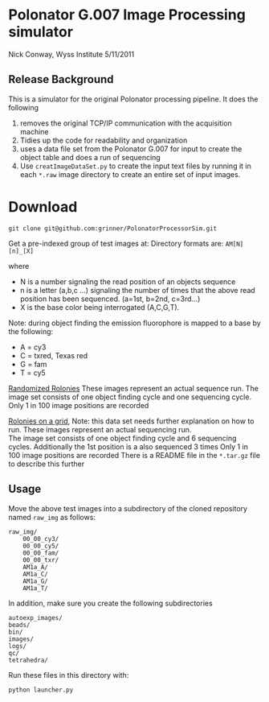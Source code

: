 # Polonator G.007 Image Processing simulator
Nick Conway, Wyss Institute 5/11/2011

## Release Background
This is a simulator for the original Polonator processing pipeline.
It does the following

1. removes the original TCP/IP communication with the acquisition machine
2. Tidies up the code for readability and organization
3. uses a data file set from the Polonator G.007 for input to create the object
table and does a run of sequencing
4. Use `creatImageDataSet.py` to create the input text files by running it in 
each `*.raw` image directory to create an entire set of input images.

# Download

    git clone git@github.com:grinner/PolonatorProcessorSim.git

Get a pre-indexed group of test images at:
Directory formats are:
    `AM[N][n]_[X]`

where 

* N is a number signaling the read position of an objects sequence
* n is a letter (a,b,c ...) signaling the number of times that the above read position has been sequenced. (a=1st, b=2nd, c=3rd...)
* X is the base color being interrogated (A,C,G,T).  

Note: during object finding the emission fluorophore is mapped to a base by the following:

* A = cy3 
* C = txred, Texas red
* G = fam
* T = cy5

[Randomized Rolonies](http://dl.dropbox.com/u/15200497/raw_img.zip)
These images represent an actual sequence run.  The image set consists of one object finding cycle and one sequencing cycle.  Only 1 in 100 image positions are recorded

[Rolonies on a grid](http://dl.dropbox.com/u/15200497/images/rimage/grid_images_021011_rolony.tar.gz), Note: this data set needs further explanation on how to run.
These images represent an actual sequencing run.  
The image set consists of one object finding cycle and 6 sequencing cycles.
Additionally the 1st position is a also sequenced 3 times 
Only 1 in 100 image positions are recorded 
There is a README file in the `*.tar.gz` file to describe this further

## Usage

Move the above test images into a subdirectory of the cloned repository named `raw_img` as follows:

    raw_img/
        00_00_cy3/
        00_00_cy5/
        00_00_fam/
        00_00_txr/
        AM1a_A/
        AM1a_C/
        AM1a_G/
        AM1a_T/
    
    
In addition, make sure you create the following subdirectories

    autoexp_images/
    beads/
    bin/
    images/
    logs/
    qc/
    tetrahedra/
    
Run these files in this directory with: 

    python launcher.py 